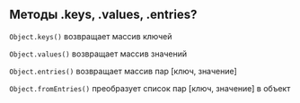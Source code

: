 ## Методы .keys, .values, .entries?

`Object.keys()` возвращает массив ключей

`Object.values()` возвращает массив значений

`Object.entries()` возвращает массив пар [ключ, значение]

`Object.fromEntries()` преобразует список пар [ключ, значение] в объект